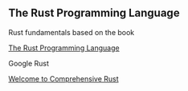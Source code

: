## The Rust Programming Language

Rust fundamentals based on the book

[The Rust Programming Language](https://doc.rust-lang.org/book/title-page.html)

Google Rust

[Welcome to Comprehensive Rust](https://google.github.io/comprehensive-rust/index.html)

